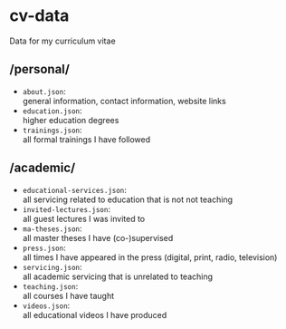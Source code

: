 # cv-data
Data for my curriculum vitae

## /personal/

- `about.json`:  
    general information, contact information, website links
- `education.json`:  
    higher education degrees
- `trainings.json`:  
    all formal trainings I have followed

## /academic/

- `educational-services.json`:  
    all servicing related to education that is not not teaching
- `invited-lectures.json`:  
    all guest lectures I was invited to
- `ma-theses.json`:  
    all master theses I have (co-)supervised
- `press.json`:  
    all times I have appeared in the press (digital, print, radio, television)
- `servicing.json`:  
    all academic servicing that is unrelated to teaching
- `teaching.json`:  
    all courses I have taught
- `videos.json`:  
    all educational videos I have produced